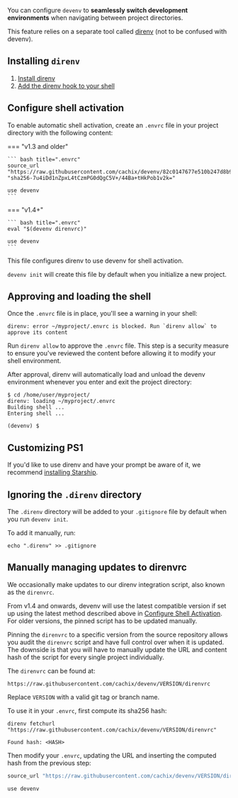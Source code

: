 You can configure ``devenv`` to **seamlessly switch development environments** when navigating between project directories.

This feature relies on a separate tool called [direnv](https://direnv.net) (not to be confused with devenv).

## Installing ``direnv``

1. [Install direnv](https://direnv.net/docs/installation.html#from-system-packages)
2. [Add the direnv hook to your shell](https://direnv.net/docs/hook.html)

## Configure shell activation

To enable automatic shell activation, create an `.envrc` file in your project directory with the following content:

=== "v1.3 and older"

    ``` bash title=".envrc"
    source_url "https://raw.githubusercontent.com/cachix/devenv/82c0147677e510b247d8b9165c54f73d32dfd899/direnvrc" "sha256-7u4iDd1nZpxL4tCzmPG0dQgC5V+/44Ba+tHkPob1v2k="

    use devenv
    ```

=== "v1.4+"

    ``` bash title=".envrc"
    eval "$(devenv direnvrc)"

    use devenv
    ```

This file configures direnv to use devenv for shell activation.

`devenv init` will create this file by default when you initialize a new project.

## Approving and loading the shell

Once the `.envrc` file is in place, you'll see a warning in your shell:

```
direnv: error ~/myproject/.envrc is blocked. Run `direnv allow` to approve its content
```

Run `direnv allow` to approve the `.envrc` file. This step is a security measure to ensure you've reviewed the content before allowing it to modify your shell environment.

After approval, direnv will automatically load and unload the devenv environment whenever you enter and exit the project directory:

```shell-session
$ cd /home/user/myproject/
direnv: loading ~/myproject/.envrc
Building shell ...
Entering shell ...

(devenv) $
```

## Customizing PS1

If you'd like to use direnv and have your prompt be aware of it,
we recommend [installing Starship](https://starship.rs/guide/).

## Ignoring the `.direnv` directory

The `.direnv` directory will be added to your `.gitignore` file by default when you run `devenv init`.

To add it manually, run:

```shell-session
echo ".direnv" >> .gitignore
```

## Manually managing updates to direnvrc

We occasionally make updates to our direnv integration script, also known as the `direnvrc`.

From v1.4 and onwards, devenv will use the latest compatible version if set up using the latest method described above in [Configure Shell Activation](#configure-shell-activation).
For older versions, the pinned script has to be updated manually.

Pinning the `direnvrc` to a specific version from the source repository allows you audit the `direnvrc` script and have full control over when it is updated.
The downside is that you will have to manually update the URL and content hash of the script for every single project individually.

<!-- We strongly recommend using the approach that supports automated upgrades described in [Configure Shell Activation](#configure-shell-activation). -->

The `direnvrc` can be found at:

```text
https://raw.githubusercontent.com/cachix/devenv/VERSION/direnvrc
```

Replace `VERSION` with a valid git tag or branch name.

To use it in your `.envrc`, first compute its sha256 hash:

```shell-session
direnv fetchurl "https://raw.githubusercontent.com/cachix/devenv/VERSION/direnvrc"
```
```shell-session
Found hash: <HASH>
```

Then modify your `.envrc`, updating the URL and inserting the computed hash from the previous step:

```bash
source_url "https://raw.githubusercontent.com/cachix/devenv/VERSION/direnvrc" "<HASH>"

use devenv
```
